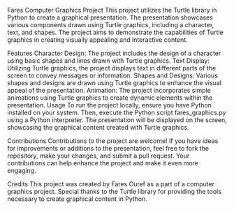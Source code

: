 Fares Computer Graphics Project
This project utilizes the Turtle library in Python to create a graphical presentation. The presentation showcases various components drawn using Turtle graphics, including a character, text, and shapes. The project aims to demonstrate the capabilities of Turtle graphics in creating visually appealing and interactive content.

Features
Character Design: The project includes the design of a character using basic shapes and lines drawn with Turtle graphics.
Text Display: Utilizing Turtle graphics, the project displays text in different parts of the screen to convey messages or information.
Shapes and Designs: Various shapes and designs are drawn using Turtle graphics to enhance the visual appeal of the presentation.
Animation: The project incorporates simple animations using Turtle graphics to create dynamic elements within the presentation.
Usage
To run the project locally, ensure you have Python installed on your system. Then, execute the Python script fares_graphics.py using a Python interpreter. The presentation will be displayed on the screen, showcasing the graphical content created with Turtle graphics.

Contributions
Contributions to the project are welcome! If you have ideas for improvements or additions to the presentation, feel free to fork the repository, make your changes, and submit a pull request. Your contributions can help enhance the project and make it even more engaging.

Credits
This project was created by Fares Ouref as a part of a computer graphics project. Special thanks to the Turtle library for providing the tools necessary to create graphical content in Python.

